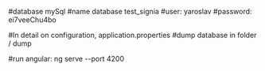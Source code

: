 
#database mySql 
#name database test_signia
#user: yaroslav
#password: ei7veeChu4bo

#In detail on configuration,  application.properties
#dump database in folder / dump

#run angular:  ng serve --port 4200